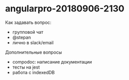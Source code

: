 # angularpro-20180906-2130

Как задавать вопрос:
- групповой чат
- @stepan
- лично в slack/email


Дополнительные вопросы
- compodoc: написание документации
- тесты на jest
- работа с indexedDB
